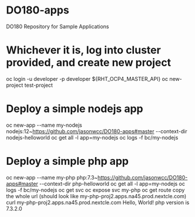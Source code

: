 # DO180-apps
DO180 Repository for Sample Applications

# Whichever it is, log into cluster provided, and create new project
oc login -u developer -p developer ${RHT_OCP4_MASTER_API}
oc new-project test-project

# Deploy a simple nodejs app
oc new-app --name my-nodejs nodejs:12~https://github.com/jasonwcc/DO180-apps#master --context-dir nodejs-helloworld
oc get all -l app=my-nodejs
oc logs -f bc/my-nodejs

# Deploy a simple php app
oc new-app --name my-php php:7.3~https://github.com/jasonwcc/DO180-apps#master --context-dir php-helloworld
oc get all -l app=my-nodejs
oc logs -f bc/my-nodejs
oc get svc
oc expose svc my-php
oc get route
copy the whole url (should look like my-php-proj2.apps.na45.prod.nextcle.com)
curl my-php-proj2.apps.na45.prod.nextcle.com
Hello, World! php version is 7.3.2.0
